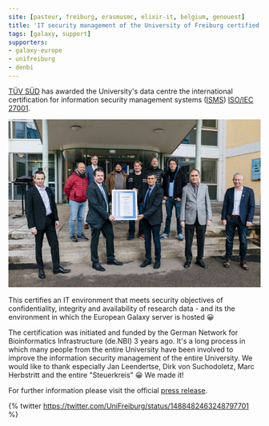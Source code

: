 ```yaml
---
site: [pasteur, freiburg, erasmusmc, elixir-it, belgium, genouest]
title: 'IT security management of the University of Freiburg certified by TÜV SÜD'
tags: [galaxy, support]
supporters:
- galaxy-europe
- unifreiburg
- denbi
---
```


[TÜV SÜD](https://www.tuvsud.com) has awarded the University's data centre the international certification for information security management systems ([ISMS](https://en.wikipedia.org/wiki/Information_security_management)) [ISO/IEC 27001](https://en.wikipedia.org/wiki/ISO/IEC_27001).

![handover of the certificate](/assets/media/certification_group.jpg)

This certifies an IT environment that meets security objectives of confidentiality, integrity and availability of research data - and its the environment in which
the European Galaxy server is hosted 😀

The certification was initiated and funded by the German Network for Bioinformatics Infrastructure (de.NBI) 3 years ago. It's a long process in which many
people from the entire University have been involved to improve the information security management of the entire University. We would like to thank
especially Jan Leendertse, Dirk von Suchodoletz, Marc Herbstritt and the entire "Steuerkreis" 😀 We made it!

For further information please visit the official [press release](https://www.pr.uni-freiburg.de/pm/2022/it-sicherheitsmanagement-der-universitaet-freiburg-durch-tuev-sued-zertifiziert).


{% twitter https://twitter.com/UniFreiburg/status/1488482463248797701 %}
